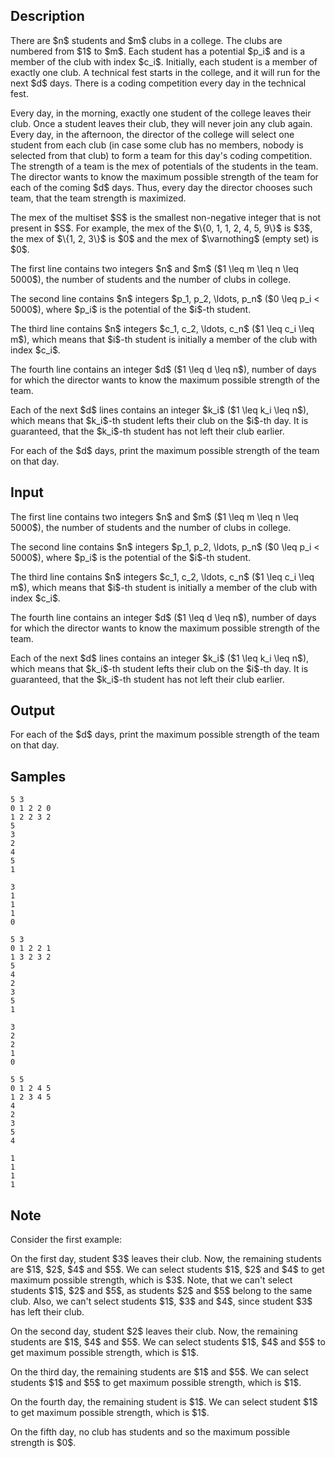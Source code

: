 ## Description

<div><p>There are $n$ students and $m$ clubs in a college. The clubs are numbered from $1$ to $m$. Each student has a potential $p_i$ and is a member of the club with index $c_i$. Initially, each student is a member of exactly one club. A technical fest starts in the college, and it will run for the next $d$ days. There is a coding competition every day in the technical fest. </p><p>Every day, in the morning, exactly one student of the college leaves their club. Once a student leaves their club, they will never join any club again. Every day, in the afternoon, the director of the college will select one student from each club (in case some club has no members, nobody is selected from that club) to form a team for this day's coding competition. The strength of a team is the mex of potentials of the students in the team. The director wants to know the maximum possible strength of the team for each of the coming $d$ days. Thus, every day the director chooses such team, that the team strength is maximized.</p><p>The <span class="tex-font-style-it">mex</span> of the multiset $S$ is the smallest non-negative integer that is not present in $S$. For example, the mex of the $\{0, 1, 1, 2, 4, 5, 9\}$ is $3$, the mex of $\{1, 2, 3\}$ is $0$ and the mex of $\varnothing$ (empty set) is $0$.</p></div><div class="input-specification"><p>The first line contains two integers $n$ and $m$ ($1 \leq m \leq n \leq 5000$), the number of students and the number of clubs in college.</p><p>The second line contains $n$ integers $p_1, p_2, \ldots, p_n$ ($0 \leq p_i &lt; 5000$), where $p_i$ is the potential of the $i$-th student.</p><p>The third line contains $n$ integers $c_1, c_2, \ldots, c_n$ ($1 \leq c_i \leq m$), which means that $i$-th student is initially a member of the club with index $c_i$.</p><p>The fourth line contains an integer $d$ ($1 \leq d \leq n$), number of days for which the director wants to know the maximum possible strength of the team. </p><p>Each of the next $d$ lines contains an integer $k_i$ ($1 \leq k_i \leq n$), which means that $k_i$-th student lefts their club on the $i$-th day. It is guaranteed, that the $k_i$-th student has not left their club earlier.</p></div><div class="output-specification"><p>For each of the $d$ days, print the maximum possible strength of the team on that day.</p></div>

## Input

<p>The first line contains two integers $n$ and $m$ ($1 \leq m \leq n \leq 5000$), the number of students and the number of clubs in college.</p><p>The second line contains $n$ integers $p_1, p_2, \ldots, p_n$ ($0 \leq p_i &lt; 5000$), where $p_i$ is the potential of the $i$-th student.</p><p>The third line contains $n$ integers $c_1, c_2, \ldots, c_n$ ($1 \leq c_i \leq m$), which means that $i$-th student is initially a member of the club with index $c_i$.</p><p>The fourth line contains an integer $d$ ($1 \leq d \leq n$), number of days for which the director wants to know the maximum possible strength of the team. </p><p>Each of the next $d$ lines contains an integer $k_i$ ($1 \leq k_i \leq n$), which means that $k_i$-th student lefts their club on the $i$-th day. It is guaranteed, that the $k_i$-th student has not left their club earlier.</p>

## Output

<p>For each of the $d$ days, print the maximum possible strength of the team on that day.</p>

## Samples

```input1
5 3
0 1 2 2 0
1 2 2 3 2
5
3
2
4
5
1
```

```output1
3
1
1
1
0
```






```input2
5 3
0 1 2 2 1
1 3 2 3 2
5
4
2
3
5
1
```

```output2
3
2
2
1
0
```






```input3
5 5
0 1 2 4 5
1 2 3 4 5
4
2
3
5
4
```

```output3
1
1
1
1
```




## Note

<p>Consider the first example:</p><p>On the first day, student $3$ leaves their club. Now, the remaining students are $1$, $2$, $4$ and $5$. We can select students $1$, $2$ and $4$ to get maximum possible strength, which is $3$. Note, that we can't select students $1$, $2$ and $5$, as students $2$ and $5$ belong to the same club. Also, we can't select students $1$, $3$ and $4$, since student $3$ has left their club.</p><p>On the second day, student $2$ leaves their club. Now, the remaining students are $1$, $4$ and $5$. We can select students $1$, $4$ and $5$ to get maximum possible strength, which is $1$.</p><p>On the third day, the remaining students are $1$ and $5$. We can select students $1$ and $5$ to get maximum possible strength, which is $1$.</p><p>On the fourth day, the remaining student is $1$. We can select student $1$ to get maximum possible strength, which is $1$. </p><p>On the fifth day, no club has students and so the maximum possible strength is $0$.</p>
